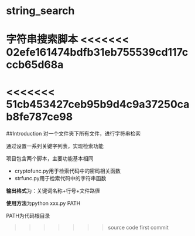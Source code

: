 # string_search
字符串搜索脚本
<<<<<<< 02efe161474bdfb31eb755539cd117cccb65d68a
=======
<<<<<<< 51cb453427ceb95b9d4c9a37250cab8fe787ce98
=======

##Introduction
对一个文件夹下所有文件，进行字符串检索

通过设置一系列关键字列表，实现检索功能

项目包含两个脚本，主要功能基本相同

- cryptofunc.py用于检索代码中的密码相关函数
- strfunc.py用于检索代码中的字符串函数

**输出格式**为：关键词名称+行号+文件路径

**使用方法**为python xxx.py PATH

PATH为代码根目录

>>>>>>> source code
>>>>>>> first commit

